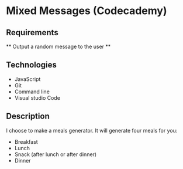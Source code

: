 # Mixed Messages (Codecademy)

## Requirements

** Output a random message to the user **

## Technologies

- JavaScript
- Git
- Command line
- Visual studio Code

## Description

I choose to make a meals generator. It will generate four meals for you:

- Breakfast
- Lunch
- Snack (after lunch or after dinner)
- Dinner
